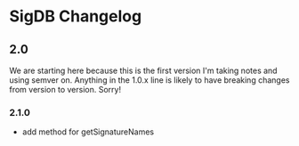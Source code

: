 # SigDB Changelog

## 2.0

We are starting here because this is the first version I'm taking notes and using semver on. Anything in the 1.0.x line is likely to have breaking changes from version to version. Sorry!

### 2.1.0

* add method for getSignatureNames